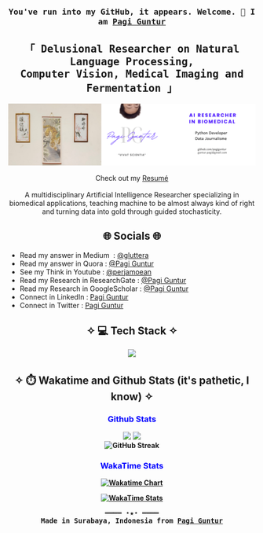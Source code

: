 <h3 align="center"> <samp> You've run into my GitHub, it appears. Welcome. 👋 I am <b><a rel="nofollow noopener noreferrer" target="_blank" href="https://github.com/PagiGuntur">Pagi Guntur</a> </b> </samp> </h3>
<h2 align="center"> <samp> 「 Delusional Researcher on  Natural Language Processing, <br> Computer Vision, Medical Imaging and Fermentation 」</samp></h2>

<p align=center>
  <a href="https://pagiguntur.github.io/">
    <img src="https://raw.githubusercontent.com/pagiguntur/PagiGuntur/refs/heads/main/LinkedIn%20Banner.png" />
  </a>
</p>

   <p align="center">
      Check out my <a rel="nofollow noopener noreferrer" target="_blank" href="https://pagiguntur.github.io/CV-Gregorius%20Guntur.pdf">Resumé</a><br> <br>
A multidisciplinary Artificial Intelligence Researcher specializing in biomedical applications, teaching machine to be almost always kind of right and turning data into gold through guided stochasticity. 
     
  </p>

<h2 align=center>🌐 Socials 🌐</h2>
<!-- <table align="center" width="100%">
  <tr>
    <td><b>Read my ans</b></td>
        <td>
            <img src="https://img.shields.io/badge/-Python-05122A?style=flat&logo=python" />
            <img src="https://img.shields.io/badge/-PHP-05122A?style=flat&logo=php" />
            <img src="https://img.shields.io/badge/-JavaScript-05122A?style=flat&logo=javascript" />
            <img src="https://img.shields.io/badge/-TypeScript-05122A?style=flat&logo=typescript" />
    </td>
  </tr>
</table> -->

<ul>
  <li>Read my answer in Medium &nbsp;: <a href="https://medium.com/@gluttera">@gluttera</a> </li>
  <li>Read my answer in Quora : <a href="https://id.quora.com/profile/Pagi-Guntur">@Pagi Guntur</a> </li>
  <li>See my Think in Youtube : <a href="https://www.youtube.com/@perjamoean">@perjamoean</a>  </li>
  <li>Read my Research in ResearchGate : <a href="https://www.researchgate.net/profile/Gregorius-Guntur-Sunardi-Putra">@Pagi Guntur</a></li>
  <li>Read my Research in GoogleScholar : <a href="https://scholar.google.com/citations?user=YY6piPUAAAAJ&hl=en">@Pagi Guntur</a> </li>
  <li>Connect in LinkedIn : <a href="https://linkedin.com/in/pagiguntur">Pagi Guntur</a> </li>
  <li>Connect in Twitter : <a href="https://twitter.com/profmothuna">Pagi Guntur</a> </li>
</ul>

<h2 align=center>✧ 💻 Tech Stack ✧ </h2>
<p align="center">
  <a href="https://skillicons.dev">
    <img src="https://skillicons.dev/icons?i=mysql,vscode,obsidian,js,py,nodejs,anaconda,latex,lua,astro,tailwind,rust,docker,md,tensorflow" />
  </a>
</p>

<h2 align=center>✧ ⏱️ Wakatime and Github Stats  (it's pathetic, I know) ✧ </h2>
<h3 align="center" style="color:blue;">
  <strong> Github Stats <strong>
</h3>
<div align="center">
  <img src="https://github-readme-stats.vercel.app/api?username=pagiguntur&show_icons=true&rank_icon=github&hide_border=true&hide_title=true&theme=tokyonight&hide=issues&bg_color=0d1117&title_color=ie22aa&icon_color=1e22aa&text_color=fff"/>
  <img src="https://github-readme-stats.vercel.app/api/top-langs/?username=pagiguntur&layout=compact&theme=tokyonight&bg_color=0d1117&hide_title=true&hide_border=true&langs_count=4"/> <br>
<!--   <img height="200" src="https://streak-stats.demolab.com?user=PagiGuntur&theme=tokyonight&hide_border=true&background=000000" alt="GitHub Streak"/> -->
  <img height="200" src="https://github-readme-streak-stats-eight.vercel.app/?user=PagiGuntur&theme=tokyonight&hide_border=true&background=000000" alt="GitHub Streak"/> 
</div>
<h3 align="center" style="color:blue;">
  <strong> WakaTime Stats <strong>
</h3>
<p align="center">
    <a href="https://wakatime.com/@Gluttera">
<!--         <img src="https://wakatime.com/share/@Gluttera/500fa5e2-a8fa-4364-b3ba-256bfe34c8f2.svg" alt="Wakatime Chart"/> -->
      <img src="https://wakatime.com/share/@Gluttera/fd76ed10-f2ff-421f-9702-019b8b58d37c.svg" alt="Wakatime Chart" width="80%"/>
    </a>
</p>
<p align="center">
    <a href="https://wakatime.com/@Gluttera">
        <img src="https://github-readme-stats.vercel.app/api/wakatime?username=Gluttera&layout=compact&hide_border=true&hide=other&custom_title=Most%20Used%20Machine%20Language&theme=tokyonight&bg_color=0d1117&langs_count=6" alt="WakaTime Stats"/>
    </a>
</p>



<samp>
  <p align="center">
    ════ ⋆★⋆ ════<br>
    Made in Surabaya, Indonesia from <a href="https://github.com/PagiGuntur/PagiGuntur">Pagi Guntur</a>
  </p>
</samp>
